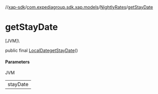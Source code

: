 //[xap-sdk](../../../index.md)/[com.expediagroup.sdk.xap.models](../index.md)/[NightlyRates](index.md)/[getStayDate](get-stay-date.md)

# getStayDate

[JVM]\

public final [LocalDate](https://docs.oracle.com/javase/8/docs/api/java/time/LocalDate.html)[getStayDate](get-stay-date.md)()

#### Parameters

JVM

| |
|---|
| stayDate |
